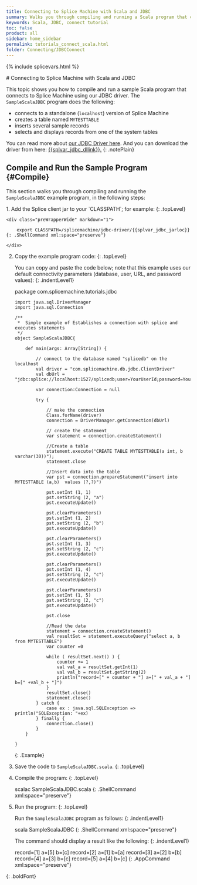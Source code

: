 ```yaml
---
title: Connecting to Splice Machine with Scala and JDBC
summary: Walks you through compiling and running a Scala program that connects to your Splice Machine database via our JDBC driver.
keywords: Scala, JDBC, connect tutorial
toc: false
product: all
sidebar: home_sidebar
permalink: tutorials_connect_scala.html
folder: Connecting/JDBCConnect
---
```

{% include splicevars.html %} <section>
<div class="TopicContent" data-swiftype-index="true" markdown="1">
# Connecting to Splice Machine with Scala and JDBC

This topic shows you how to compile and run a sample Scala program that
connects to Splice Machine using our JDBC driver. The
`SampleScalaJDBC` program does the following:

* connects to a standalone (`localhost`) version of Splice Machine
* creates a table named `MYTESTTABLE`
* inserts several sample records
* selects and displays records from one of the system tables

You can read more about [our JDBC Driver here](tutorials_connectjdbc_intro.html). And you can download the driver from here: <a href="{{splvar_jdbc_dllink}}" target="_blank">{{splvar_jdbc_dllink}}.</a>
{: .notePlain}

## Compile and Run the Sample Program   {#Compile}

This section walks you through compiling and running the
`SampleScalaJDBC` example program, in the following steps:

<div class="opsStepsList" markdown="1">
1.  Add the Splice client jar to your `CLASSPATH`; for example:
    {: .topLevel}

    <div class="preWrapperWide" markdown="1">

        export CLASSPATH=/splicemachine/jdbc-driver/{{splvar_jdbc_jarloc}}
    {: .ShellCommand xml:space="preserve"}

    </div>

2.  Copy the example program code:
    {: .topLevel}

    You can copy and paste the code below; note that this example uses
    our default connectivity parameters (database, user, URL, and
    password values):
    {: .indentLevel1}

    <div class="preWrapperWide" markdown="1">
        package com.splicemachine.tutorials.jdbc

        import java.sql.DriverManager
        import java.sql.Connection

        /**
         *  Simple example of Establishes a connection with splice and executes statements
         */
        object SampleScalaJDBC{

        	def main(args: Array[String]) {

        		// connect to the database named "splicedb" on the localhost
        		val driver = "com.splicemachine.db.jdbc.ClientDriver"
        		val dbUrl = "jdbc:splice://localhost:1527/splicedb;user=YourUserId;password=YourPassword"

        		var connection:Connection = null

        		try {

        			// make the connection
        			Class.forName(driver)
        			connection = DriverManager.getConnection(dbUrl)

        			// create the statement
        			var statement = connection.createStatement()

        			//Create a table
        			statement.execute("CREATE TABLE MYTESTTABLE(a int, b varchar(30))");
        			statement.close

        			//Insert data into the table
        			var pst = connection.prepareStatement("insert into MYTESTTABLE (a,b)  values (?,?)")

        			pst.setInt (1, 1)
        			pst.setString (2, "a")
        			pst.executeUpdate()

        			pst.clearParameters()
        			pst.setInt (1, 2)
        			pst.setString (2, "b")
        			pst.executeUpdate()

        			pst.clearParameters()
        			pst.setInt (1, 3)
        			pst.setString (2, "c")
        			pst.executeUpdate()

        			pst.clearParameters()
        			pst.setInt (1, 4)
        			pst.setString (2, "c")
        			pst.executeUpdate()

        			pst.clearParameters()
        			pst.setInt (1, 5)
        			pst.setString (2, "c")
        			pst.executeUpdate()

        			pst.close

        			//Read the data
        			statement = connection.createStatement()
        			val resultSet = statement.executeQuery("select a, b from MYTESTTABLE")
        			var counter =0

        			while ( resultSet.next() ) {
        				counter += 1
        				val val_a = resultSet.getInt(1)
        				val val_b = resultSet.getString(2)
        				println("record=[" + counter + "] a=[" + val_a + "] b=[" +val_b + "]")
        			}
        			resultSet.close()
        			statement.close()
        		} catch {
        			case ex : java.sql.SQLException => println("SQLException: "+ex)
        		} finally {
        			connection.close()
        		}
        	}

        }
    {: .Example}

    </div>

3.  Save the code to `SampleScalaJDBC.scala`.
    {: .topLevel}

4.  Compile the program:
    {: .topLevel}

    <div class="preWrapperWide" markdown="1">
        scalac SampleScalaJDBC.scala
    {: .ShellCommand xml:space="preserve"}

    </div>

5.  Run the program:
    {: .topLevel}

    Run the `SampleScalaJDBC` program as follows:
    {: .indentLevel1}

    <div class="preWrapperWide" markdown="1">
        scala SampleScalaJDBC
    {: .ShellCommand xml:space="preserve"}

    </div>

    The command should display a result like the following:
    {: .indentLevel1}

    <div class="preWrapperWide" markdown="1">
        record=[1] a=[5] b=[c]
        record=[2] a=[1] b=[a]
        record=[3] a=[2] b=[b]
        record=[4] a=[3] b=[c]
        record=[5] a=[4] b=[c]
    {: .AppCommand xml:space="preserve"}

    </div>
{: .boldFont}

</div>
</div>
</section>
